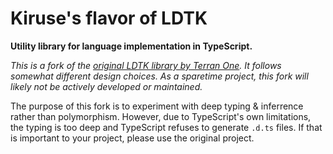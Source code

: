 # Kiruse's flavor of LDTK

**Utility library for language implementation in TypeScript.**

*This is a fork of the [original LDTK library by Terran One](https://github.com/terran-one/ldtk). It follows somewhat different design choices. As a sparetime project, this fork will likely not be actively developed or maintained.*

The purpose of this fork is to experiment with deep typing & inferrence rather than polymorphism. However, due to TypeScript's own limitations, the typing is too deep and TypeScript refuses to generate `.d.ts` files. If that is important to your project, please use the original project.
